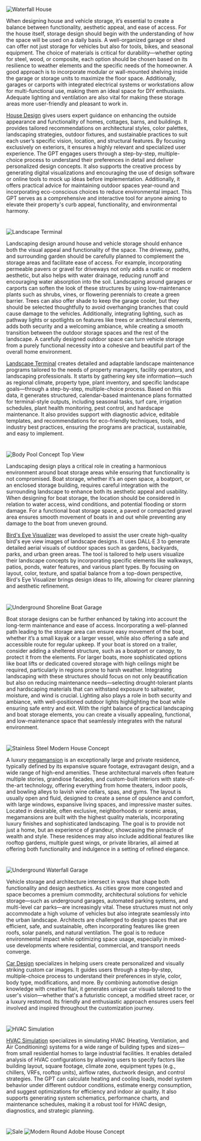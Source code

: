![Waterfall House](https://github.com/user-attachments/assets/fbf650c7-3525-4727-be57-6f41f1bcf757)

When designing house and vehicle storage, it’s essential to create a balance between functionality, aesthetic appeal, and ease of access. For the house itself, storage design should begin with the understanding of how the space will be used on a daily basis. A well-organized garage or shed can offer not just storage for vehicles but also for tools, bikes, and seasonal equipment. The choice of materials is critical for durability—whether opting for steel, wood, or composite, each option should be chosen based on its resilience to weather elements and the specific needs of the homeowner. A good approach is to incorporate modular or wall-mounted shelving inside the garage or storage units to maximize the floor space. Additionally, garages or carports with integrated electrical systems or workstations allow for multi-functional use, making them an ideal space for DIY enthusiasts. Adequate lighting and ventilation are also vital for making these storage areas more user-friendly and pleasant to work in.

[House Design](https://chatgpt.com/g/g-WgXvQZZ5a-house-design) gives users expert guidance on enhancing the outside appearance and functionality of homes, cottages, barns, and buildings. It provides tailored recommendations on architectural styles, color palettes, landscaping strategies, outdoor fixtures, and sustainable practices to suit each user’s specific vision, location, and structural features. By focusing exclusively on exteriors, it ensures a highly relevant and specialized user experience. The GPT engages users through a step-by-step, multiple-choice process to understand their preferences in detail and deliver personalized design concepts. It also supports the creative process by generating digital visualizations and encouraging the use of design software or online tools to mock up ideas before implementation. Additionally, it offers practical advice for maintaining outdoor spaces year-round and incorporating eco-conscious choices to reduce environmental impact. This GPT serves as a comprehensive and interactive tool for anyone aiming to elevate their property's curb appeal, functionality, and environmental harmony.

#

![Landscape Terminal](https://github.com/user-attachments/assets/de0ea881-f0c2-4c7c-a696-1c4695f6122a)

Landscaping design around house and vehicle storage should enhance both the visual appeal and functionality of the space. The driveway, paths, and surrounding garden should be carefully planned to complement the storage areas and facilitate ease of access. For example, incorporating permeable pavers or gravel for driveways not only adds a rustic or modern aesthetic, but also helps with water drainage, reducing runoff and encouraging water absorption into the soil. Landscaping around garages or carports can soften the look of these structures by using low-maintenance plants such as shrubs, vines, or flowering perennials to create a green barrier. Trees can also offer shade to keep the garage cooler, but they should be selected thoughtfully to avoid overhanging branches that could cause damage to the vehicles. Additionally, integrating lighting, such as pathway lights or spotlights on features like trees or architectural elements, adds both security and a welcoming ambiance, while creating a smooth transition between the outdoor storage spaces and the rest of the landscape. A carefully designed outdoor space can turn vehicle storage from a purely functional necessity into a cohesive and beautiful part of the overall home environment.

[Landscape Terminal](https://chatgpt.com/g/g-67d1e2d3439081919cb2798683bc3f82-timelapse-program) creates detailed and adaptable landscape maintenance programs tailored to the needs of property managers, facility operators, and landscaping professionals. It starts by gathering key site information—such as regional climate, property type, plant inventory, and specific landscape goals—through a step-by-step, multiple-choice process. Based on this data, it generates structured, calendar-based maintenance plans formatted for terminal-style outputs, including seasonal tasks, turf care, irrigation schedules, plant health monitoring, pest control, and hardscape maintenance. It also provides support with diagnostic advice, editable templates, and recommendations for eco-friendly techniques, tools, and industry best practices, ensuring the programs are practical, sustainable, and easy to implement.

#

![Body Pool Concept Top View](https://github.com/user-attachments/assets/17ed1616-b82a-47bd-af86-215bf0f6003c)

Landscaping design plays a critical role in creating a harmonious environment around boat storage areas while ensuring that functionality is not compromised. Boat storage, whether it’s an open space, a boatport, or an enclosed storage building, requires careful integration with the surrounding landscape to enhance both its aesthetic appeal and usability. When designing for boat storage, the location should be considered in relation to water access, wind conditions, and potential flooding or storm damage. For a functional boat storage space, a paved or compacted gravel area ensures smooth movement of boats in and out while preventing any damage to the boat from uneven ground.

[Bird's Eye Visualizer](https://chatgpt.com/g/g-YRZGYo8ij-bird-s-eye-visualizer) was developed to assist the user create high-quality bird's eye view images of landscape designs. It uses DALL·E 3 to generate detailed aerial visuals of outdoor spaces such as gardens, backyards, parks, and urban green areas. The tool is tailored to help users visualize their landscape concepts by incorporating specific elements like walkways, patios, ponds, water features, and various plant types. By focusing on layout, color, texture, and spatial balance from a top-down perspective, Bird's Eye Visualizer brings design ideas to life, allowing for clearer planning and aesthetic refinement.

#

![Underground Shoreline Boat Garage](https://github.com/user-attachments/assets/e656d678-ef1a-4107-862a-473a8360c100)

Boat storage designs can be further enhanced by taking into account the long-term maintenance and ease of access. Incorporating a well-planned path leading to the storage area can ensure easy movement of the boat, whether it’s a small kayak or a larger vessel, while also offering a safe and accessible route for regular upkeep. If your boat is stored on a trailer, consider adding a sheltered structure, such as a boatport or canopy, to protect it from the elements. For larger boats, more sophisticated options like boat lifts or dedicated covered storage with high ceilings might be required, particularly in regions prone to harsh weather. Integrating landscaping with these structures should focus on not only beautification but also on reducing maintenance needs—selecting drought-tolerant plants and hardscaping materials that can withstand exposure to saltwater, moisture, and wind is crucial. Lighting also plays a role in both security and ambiance, with well-positioned outdoor lights highlighting the boat while ensuring safe entry and exit. With the right balance of practical landscaping and boat storage elements, you can create a visually appealing, functional, and low-maintenance space that seamlessly integrates with the natural environment.

#

![Stainless Steel Modern House Concept](https://github.com/user-attachments/assets/fb77bab2-2c39-45af-bd07-bc28200e1ed0)

A luxury [megamansion](https://chatgpt.com/g/g-680be1fab4b88191a8ca125be437094d-megamansion) is an exceptionally large and private residence, typically defined by its expansive square footage, extravagant design, and a wide range of high-end amenities. These architectural marvels often feature multiple stories, grandiose facades, and custom-built interiors with state-of-the-art technology, offering everything from home theaters, indoor pools, and bowling alleys to lavish wine cellars, spas, and gyms. The layout is usually open and fluid, designed to create a sense of opulence and comfort, with large windows, expansive living spaces, and impressive master suites. Located in desirable, often exclusive, neighborhoods or scenic areas, megamansions are built with the highest quality materials, incorporating luxury finishes and sophisticated landscaping. The goal is to provide not just a home, but an experience of grandeur, showcasing the pinnacle of wealth and style. These residences may also include additional features like rooftop gardens, multiple guest wings, or private libraries, all aimed at offering both functionality and indulgence in a setting of refined elegance.

#

![Underground Waterfall Garage](https://github.com/user-attachments/assets/5ad4256b-01bb-4efd-ba1e-89316e7e951f)

Vehicle storage and architecture intersect in ways that shape both functionality and design aesthetics. As cities grow more congested and space becomes a premium commodity, architectural solutions for vehicle storage—such as underground garages, automated parking systems, and multi-level car parks—are increasingly vital. These structures must not only accommodate a high volume of vehicles but also integrate seamlessly into the urban landscape. Architects are challenged to design spaces that are efficient, safe, and sustainable, often incorporating features like green roofs, solar panels, and natural ventilation. The goal is to reduce environmental impact while optimizing space usage, especially in mixed-use developments where residential, commercial, and transport needs converge.

[Car Design](https://chatgpt.com/g/g-EPHgYBaHt-car-design) specializes in helping users create personalized and visually striking custom car images. It guides users through a step-by-step, multiple-choice process to understand their preferences in style, color, body type, modifications, and more. By combining automotive design knowledge with creative flair, it generates unique car visuals tailored to the user's vision—whether that's a futuristic concept, a modified street racer, or a luxury restomod. Its friendly and enthusiastic approach ensures users feel involved and inspired throughout the customization journey.

#

![HVAC Simulation](https://github.com/user-attachments/assets/9bfa75b9-0612-4ff1-ad29-b1f0003c84dd)

[HVAC Simulation](https://chatgpt.com/g/g-684e4855cd24819182c0cfbe61b742da-hvac-simulation) specializes in simulating HVAC (Heating, Ventilation, and Air Conditioning) systems for a wide range of building types and sizes—from small residential homes to large industrial facilities. It enables detailed analysis of HVAC configurations by allowing users to specify factors like building layout, square footage, climate zone, equipment types (e.g., chillers, VRFs, rooftop units), airflow rates, ductwork design, and control strategies. The GPT can calculate heating and cooling loads, model system behavior under different outdoor conditions, estimate energy consumption, and suggest optimizations for efficiency and indoor air quality. It also supports generating system schematics, performance charts, and maintenance schedules, making it a robust tool for HVAC design, diagnostics, and strategic planning.

#

![Sale](https://github.com/user-attachments/assets/a607343b-5611-48d6-b680-f9729fb8cc90)
![Modern Round Adobe House Concept](https://github.com/user-attachments/assets/4ce6f83e-a529-4d22-8968-73115bd84b82)
